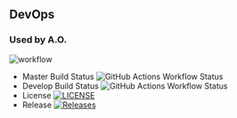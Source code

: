 ## DevOps
### Used by A.O. 

![workflow](https://github.com/OchoaStdnt/devops/actions/workflows/main.yml/badge.svg)

* Master Build Status ![GitHub Actions Workflow Status](https://img.shields.io/github/actions/workflow/status/OchoaStdnt/devops8a/main.yml?branch=master)
* Develop Build Status ![GitHub Actions Workflow Status](https://img.shields.io/github/actions/workflow/status/OchoaStdnt/devops8a/main.yml?branch=develop)
* License [![LICENSE](https://img.shields.io/github/license/OchoaStdnt/devops8a.svg?style=flat-square)](https://github.com/OchoaStdnt/devops8a/blob/master/LICENSE)
* Release [![Releases](https://img.shields.io/github/release/OchoaStdnt/devops8a/all.svg?style=flat-square)](https://github.com/OchoaStdnt/devops8a/releases)
